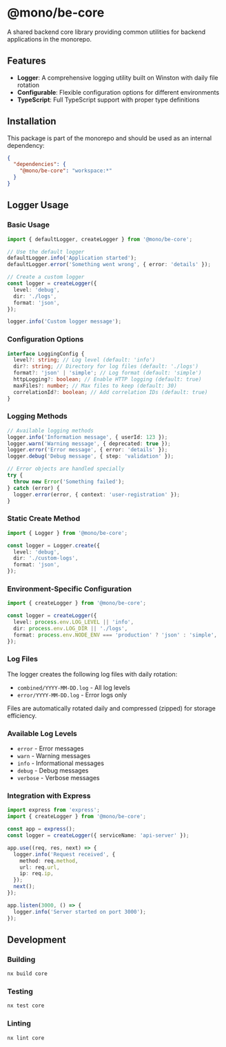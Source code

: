 # @mono/be-core

A shared backend core library providing common utilities for backend applications in the monorepo.

## Features

- **Logger**: A comprehensive logging utility built on Winston with daily file rotation
- **Configurable**: Flexible configuration options for different environments
- **TypeScript**: Full TypeScript support with proper type definitions

## Installation

This package is part of the monorepo and should be used as an internal dependency:

```json
{
  "dependencies": {
    "@mono/be-core": "workspace:*"
  }
}
```

## Logger Usage

### Basic Usage

```typescript
import { defaultLogger, createLogger } from '@mono/be-core';

// Use the default logger
defaultLogger.info('Application started');
defaultLogger.error('Something went wrong', { error: 'details' });

// Create a custom logger
const logger = createLogger({
  level: 'debug',
  dir: './logs',
  format: 'json',
});

logger.info('Custom logger message');
```

### Configuration Options

```typescript
interface LoggingConfig {
  level?: string; // Log level (default: 'info')
  dir?: string; // Directory for log files (default: './logs')
  format?: 'json' | 'simple'; // Log format (default: 'simple')
  httpLogging?: boolean; // Enable HTTP logging (default: true)
  maxFiles?: number; // Max files to keep (default: 30)
  correlationId?: boolean; // Add correlation IDs (default: true)
}
```

### Logging Methods

```typescript
// Available logging methods
logger.info('Information message', { userId: 123 });
logger.warn('Warning message', { deprecated: true });
logger.error('Error message', { error: 'details' });
logger.debug('Debug message', { step: 'validation' });

// Error objects are handled specially
try {
  throw new Error('Something failed');
} catch (error) {
  logger.error(error, { context: 'user-registration' });
}
```

### Static Create Method

```typescript
import { Logger } from '@mono/be-core';

const logger = Logger.create({
  level: 'debug',
  dir: './custom-logs',
  format: 'json',
});
```

### Environment-Specific Configuration

```typescript
import { createLogger } from '@mono/be-core';

const logger = createLogger({
  level: process.env.LOG_LEVEL || 'info',
  dir: process.env.LOG_DIR || './logs',
  format: process.env.NODE_ENV === 'production' ? 'json' : 'simple',
});
```

### Log Files

The logger creates the following log files with daily rotation:

- `combined/YYYY-MM-DD.log` - All log levels
- `error/YYYY-MM-DD.log` - Error logs only

Files are automatically rotated daily and compressed (zipped) for storage efficiency.

### Available Log Levels

- `error` - Error messages
- `warn` - Warning messages
- `info` - Informational messages
- `debug` - Debug messages
- `verbose` - Verbose messages

### Integration with Express

```typescript
import express from 'express';
import { createLogger } from '@mono/be-core';

const app = express();
const logger = createLogger({ serviceName: 'api-server' });

app.use((req, res, next) => {
  logger.info('Request received', {
    method: req.method,
    url: req.url,
    ip: req.ip,
  });
  next();
});

app.listen(3000, () => {
  logger.info('Server started on port 3000');
});
```

## Development

### Building

```bash
nx build core
```

### Testing

```bash
nx test core
```

### Linting

```bash
nx lint core
```
